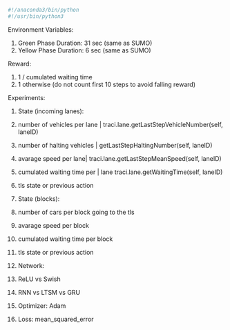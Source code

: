 ```bash
#!/anaconda3/bin/python
#!/usr/bin/python3
```








Environment Variables:
1. Green Phase Duration: 31 sec (same as SUMO)
2. Yellow Phase Duration: 6 sec (same as SUMO)


Reward:
1. 1 / cumulated waiting time
2. 1 otherwise (do not count first 10 steps to avoid falling reward)

Experiments:

1. State (incoming lanes):
  1. number of vehicles per lane | traci.lane.getLastStepVehicleNumber(self, laneID)
  3. number of halting vehicles | getLastStepHaltingNumber(self, laneID)
  2. avarage speed per lane|  traci.lane.getLastStepMeanSpeed(self, laneID)
  3. cumulated waiting time per | lane traci.lane.getWaitingTime(self, laneID)
  4. tls state or previous action

2. State (blocks):
  1. number of cars per block going to the tls
  2. avarage speed per block
  3. cumulated waiting time per block
  4. tls state or previous action

3. Network:
  1. ReLU vs Swish
  2. RNN vs LTSM vs GRU
  3. Optimizer: Adam
  4. Loss: mean_squared_error
